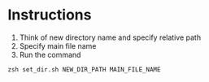 # Instructions 

1. Think of new directory name and specify relative path
3.  Specify main file name
2. Run the command
 
``zsh set_dir.sh NEW_DIR_PATH MAIN_FILE_NAME``
